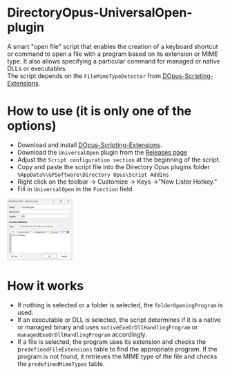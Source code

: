 # DirectoryOpus-UniversalOpen-plugin
A smart "open file" script that enables the creation of a keyboard shortcut or command to open a file with a program based on its extension or MIME type. It also allows specifying a particular command for managed or native DLLs or executables.<br>
The script depends on the `FileMimeTypeDetector` from [DOpus-Scripting-Extensions](https://github.com/PolarGoose/DOpus-Scripting-Extensions).

# How to use (it is only one of the options)
* Download and install [DOpus-Scripting-Extensions](https://github.com/PolarGoose/DOpus-Scripting-Extensions/releases).
* Download the `UniversalOpen` plugin from the [Releases page](https://github.com/PolarGoose/DirectoryOpus-UniversalOpen-plugin/releases)
* Adjust the `Script configuration section` at the beginning of the script.
* Copy and paste the script file into the Directory Opus plugins folder `%AppData%\GPSoftware\Directory Opus\Script AddIns`
* Right click on the toolbar -> Customize -> Keys ->"New Lister Hotkey."
* Fill in `UniversalOpen` in the `Function` field.<br>
<img src="doc/AddingNewHotkey.png" width="30%" />

# How it works
* If nothing is selected or a folder is selected, the `folderOpeningProgram` is used.
* If an executable or DLL is selected, the script determines if it is a native or managed binary and uses `nativeExeOrDllHandlingProgram` or `managedExeOrDllHandlingProgram` accordingly.
* If a file is selected, the program uses its extension and checks the p`redefinedFileExtensions` table to find the appropriate program. If the program is not found, it retrieves the MIME type of the file and checks the `predefinedMimeTypes` table.

